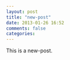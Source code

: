 ```yaml
---
layout: post
title: "new-post"
date: 2013-01-26 16:52
comments: false
categories: 
---
```


This is a new-post.
